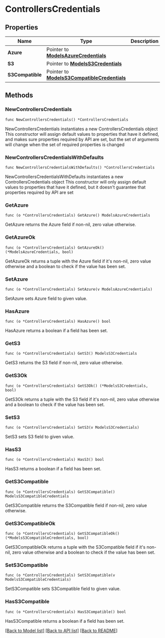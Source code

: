# ControllersCredentials

## Properties

Name | Type | Description | Notes
------------ | ------------- | ------------- | -------------
**Azure** | Pointer to [**ModelsAzureCredentials**](ModelsAzureCredentials.md) |  | [optional] 
**S3** | Pointer to [**ModelsS3Credentials**](ModelsS3Credentials.md) |  | [optional] 
**S3Compatible** | Pointer to [**ModelsS3CompatibleCredentials**](ModelsS3CompatibleCredentials.md) |  | [optional] 

## Methods

### NewControllersCredentials

`func NewControllersCredentials() *ControllersCredentials`

NewControllersCredentials instantiates a new ControllersCredentials object
This constructor will assign default values to properties that have it defined,
and makes sure properties required by API are set, but the set of arguments
will change when the set of required properties is changed

### NewControllersCredentialsWithDefaults

`func NewControllersCredentialsWithDefaults() *ControllersCredentials`

NewControllersCredentialsWithDefaults instantiates a new ControllersCredentials object
This constructor will only assign default values to properties that have it defined,
but it doesn't guarantee that properties required by API are set

### GetAzure

`func (o *ControllersCredentials) GetAzure() ModelsAzureCredentials`

GetAzure returns the Azure field if non-nil, zero value otherwise.

### GetAzureOk

`func (o *ControllersCredentials) GetAzureOk() (*ModelsAzureCredentials, bool)`

GetAzureOk returns a tuple with the Azure field if it's non-nil, zero value otherwise
and a boolean to check if the value has been set.

### SetAzure

`func (o *ControllersCredentials) SetAzure(v ModelsAzureCredentials)`

SetAzure sets Azure field to given value.

### HasAzure

`func (o *ControllersCredentials) HasAzure() bool`

HasAzure returns a boolean if a field has been set.

### GetS3

`func (o *ControllersCredentials) GetS3() ModelsS3Credentials`

GetS3 returns the S3 field if non-nil, zero value otherwise.

### GetS3Ok

`func (o *ControllersCredentials) GetS3Ok() (*ModelsS3Credentials, bool)`

GetS3Ok returns a tuple with the S3 field if it's non-nil, zero value otherwise
and a boolean to check if the value has been set.

### SetS3

`func (o *ControllersCredentials) SetS3(v ModelsS3Credentials)`

SetS3 sets S3 field to given value.

### HasS3

`func (o *ControllersCredentials) HasS3() bool`

HasS3 returns a boolean if a field has been set.

### GetS3Compatible

`func (o *ControllersCredentials) GetS3Compatible() ModelsS3CompatibleCredentials`

GetS3Compatible returns the S3Compatible field if non-nil, zero value otherwise.

### GetS3CompatibleOk

`func (o *ControllersCredentials) GetS3CompatibleOk() (*ModelsS3CompatibleCredentials, bool)`

GetS3CompatibleOk returns a tuple with the S3Compatible field if it's non-nil, zero value otherwise
and a boolean to check if the value has been set.

### SetS3Compatible

`func (o *ControllersCredentials) SetS3Compatible(v ModelsS3CompatibleCredentials)`

SetS3Compatible sets S3Compatible field to given value.

### HasS3Compatible

`func (o *ControllersCredentials) HasS3Compatible() bool`

HasS3Compatible returns a boolean if a field has been set.


[[Back to Model list]](../README.md#documentation-for-models) [[Back to API list]](../README.md#documentation-for-api-endpoints) [[Back to README]](../README.md)


